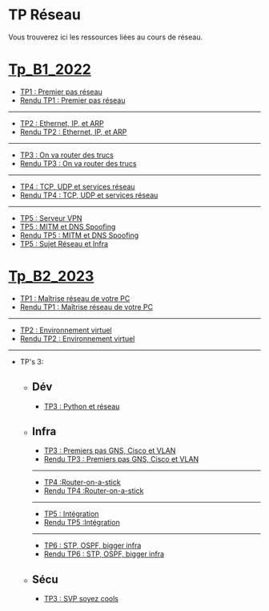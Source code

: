 # TP Réseau

Vous trouverez ici les ressources liées au cours de réseau.

# [Tp_B1_2022](./B1_2022/Readme.md)

- [TP1 : Premier pas réseau](./B1_2022/Tp_Reseau_1/Sujet_Tp_Reseau_1.md)
- [Rendu TP1 : Premier pas réseau](./B1_2022/Tp_Reseau_1/Rendu_Tp_reseau_1.md)
---
- [TP2 : Ethernet, IP, et ARP](./B1_2022/Tp_Reseau_2/Sujet_Tp_Reseau_2.md)
- [Rendu TP2 : Ethernet, IP, et ARP](./B1_2022/Tp_Reseau_2/Rendu_Tp_reseau_2.md)
---
- [TP3 : On va router des trucs](./B1_2022/Tp_Reseau_3/Sujet_Tp_Reseau_3%20copy.md)
- [Rendu TP3 : On va router des trucs](./B1_2022/Tp_Reseau_3/Rendu_Tp_Reseau_3.md) 
---
- [TP4 : TCP, UDP et services réseau](./B1_2022/Tp_Reseau_4/Sujet_Tp_Reseau_4.md)
- [Rendu TP4 : TCP, UDP et services réseau](./B1_2022/Tp_Reseau_4/Rendu_Tp_Reseau_4.md)
---
- [TP5 : Serveur VPN](./B1_2022/Tp_Reseau_5/Sujet_Tp_Reseau_5_defence.md)
- [TP5 : MITM et DNS Spoofing](./B1_2022/Tp_Reseau_5/Sujet_Tp_Reseau_5_offens.md)
- [Rendu TP5 : MITM et DNS Spoofing](./B1_2022/Tp_Reseau_5/Rendu_Tp_Reseau_5_offens.md)
- [TP5 : Sujet Réseau et Infra](./B1_2022/Tp_Reseau_5/Sujet_Tp_Reseau_5_Reseau_et_infra.md)

# [Tp_B2_2023](./B2_2023/Readme.md)

- [TP1 : Maîtrise réseau de votre PC](./B2_2023/Tp_1.md)
- [Rendu TP1 : Maîtrise réseau de votre PC](./B2_2023/Rendu_Tp_1.md) 
---
- [TP2 : Environnement virtuel](./B2_2023/Tp_2.md)
- [Rendu TP2 : Environnement virtuel](./B2_2023/Rendu_Tp_2.md)
---
- TP's 3:
  - ## Dév
    - [TP3 : Python et réseau](./B2_2023/Dev_Tp3/Tp3.md)

  - ## Infra
    - [TP3 : Premiers pas GNS, Cisco et VLAN](./B2_2023/Infra_Tp3/Tp_3.md)
    - [Rendu TP3 : Premiers pas GNS, Cisco et VLAN](./B2_2023/Infra_Tp3/Rendu_Tp_3.md)
    ---
    - [TP4 :Router-on-a-stick](./B2_2023/Infra_Tp4/Sujet_Tp4.md)
    - [Rendu TP4 :Router-on-a-stick](./B2_2023/Infra_Tp4/Rendu_Tp_4.md)
    ---
    - [TP5 : Intégration](/B2_2023/Infra_Tp5/Sujet_Tp5.md)
    - [Rendu TP5 :Intégration](/B2_2023/Infra_Tp5/Rendu_Tp5.md)
    ---
    - [TP6 : STP, OSPF, bigger infra](/B2_2023/Infra_Tp6/Sujet_Tp6.md)
    - [Rendu TP6 : STP, OSPF, bigger infra](/B2_2023/Infra_Tp6/Rendu_Tp6.md)

  - ## Sécu
    - [TP3 : SVP soyez cools](./B2_2023/Sécu-Tp3/Tp3.md)
